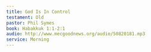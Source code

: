 ```yaml
---
title: God Is In Control
testament: Old
pastor: Phil Symes
book: Habakkuk 1:1-2:1
audio: http://www.mecgoodnews.org/audio/50820181.mp3
service: Morning
---
```

